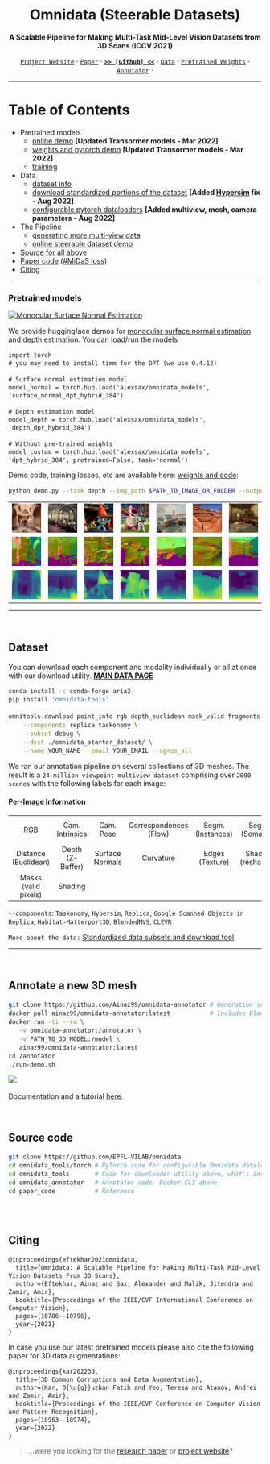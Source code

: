 <div align="center">

# Omnidata (Steerable Datasets)
**A Scalable Pipeline for Making Multi-Task Mid-Level Vision Datasets from 3D Scans (ICCV 2021)**

  
[`Project Website`](https://omnidata.vision) &centerdot; [`Paper`](https://arxiv.org/abs/2110.04994) &centerdot; [**`>> [Github] <<`**](https://github.com/EPFL-VILAB/omnidata#readme) &centerdot; [`Data`](https://github.com/EPFL-VILAB/omnidata/tree/main/omnidata_tools/dataset#readme) &centerdot; [`Pretrained Weights`](https://github.com/EPFL-VILAB/omnidata-tools/tree/main/omnidata_tools/torch#readme) &centerdot; [`Annotator`](https://github.com/EPFL-VILAB/omnidata-tools/tree/main/omnidata_annotator#readme) &centerdot; 

</div>

---

Table of Contents
=================
- Pretrained models
    - [online demo](https://omnidata.vision/demo/) **[Updated Transormer models - Mar 2022]**
    - [weights and pytorch demo](https://github.com/EPFL-VILAB/omnidata/tree/main/omnidata_tools/torch#readme) **[Updated Transormer models - Mar 2022]**
    - [training](https://github.com/EPFL-VILAB/omnidata/tree/main/omnidata_tools/torch#training-state-of-the-art-models)
- Data 
    - [dataset info](https://github.com/EPFL-VILAB/omnidata/tree/main/omnidata_tools/dataset#readme)
    - [download standardized portions of the dataset](#dataset) **[Added [Hypersim](https://github.com/apple/ml-hypersim/issues/24) fix - Aug 2022]**
    - [configurable pytorch dataloaders](https://github.com/EPFL-VILAB/omnidata/tree/main/omnidata_tools/torch) **[Added multiview, mesh, camera parameters - Aug 2022]**
- The Pipeline
    - [generating more multi-view data](#create-multi-view-data-from-3d-mesh)
    - [online steerable dataset demo](https://omnidata.vision/designer/)
- [Source for all above](https://github.com/EPFL-VILAB/omnidata#source-code)
- [Paper code](https://github.com/EPFL-VILAB/omnidata/tree/main/paper_dump) ([#MiDaS loss](https://github.com/EPFL-VILAB/omnidata/tree/main/omnidata_tools/torch#midas-implementation))
- [Citing](https://github.com/EPFL-VILAB/omnidata/blob/main/README.md#citing)

---


### Pretrained models
[![Monocular Surface Normal Estimation](https://img.shields.io/badge/%F0%9F%A4%97%20Hugging%20Face%20Spaces-Monocular_Surface_Normal_dpt_hybrid_384-blue)](https://huggingface.co/spaces/sashasax/omnidata_monocular_surface_normal_dpt_hybrid_384)

We provide huggingface demos for [monocular surface normal estimation](https://huggingface.co/spaces/sashasax/omnidata_monocular_surface_normal_dpt_hybrid_384) and depth estimation. You can load/run the models 

```
import torch
# you may need to install timm for the DPT (we use 0.4.12)

# Surface normal estimation model
model_normal = torch.hub.load('alexsax/omnidata_models', 'surface_normal_dpt_hybrid_384')

# Depth estimation model
model_depth = torch.hub.load('alexsax/omnidata_models', 'depth_dpt_hybrid_384')

# Without pre-trained weights
model_custom = torch.hub.load('alexsax/omnidata_models', 'dpt_hybrid_384', pretrained=False, task='normal')
```

Demo code, training losses, etc are available here: [weights and code](https://github.com/EPFL-VILAB/omnidata/tree/main/omnidata_tools/torch#pretrained-models):


```bash
python demo.py --task depth --img_path $PATH_TO_IMAGE_OR_FOLDER --output_path $PATH_TO_SAVE_OUTPUT    # or TASK=normal
```
|  |   |   |   |  |  |  |
| :-------------:|:-------------:|:-------------:|:-------------:|:-------------:|:-------------:|:-------------:|
| ![](./omnidata_tools/torch/assets/demo/test1.png) | ![](./omnidata_tools/torch/assets/demo/test2.png) |![](./omnidata_tools/torch/assets/demo/test3.png) | ![](./omnidata_tools/torch/assets/demo/test4.png) | ![](./omnidata_tools/torch/assets/demo/test5.png) |![](./omnidata_tools/torch/assets/demo/test7.png) |![](./omnidata_tools/torch/assets/demo/test9.png) |
| ![](./omnidata_tools/torch/assets/demo/test1_normal.png) | ![](./omnidata_tools/torch/assets/demo/test2_normal.png) |![](./omnidata_tools/torch/assets/demo/test3_normal.png) | ![](./omnidata_tools/torch/assets/demo/test4_normal.png) | ![](./omnidata_tools/torch/assets/demo/test5_normal.png) | ![](./omnidata_tools/torch/assets/demo/test7_normal.png) | ![](./omnidata_tools/torch/assets/demo/test9_normal.png) |
| ![](./omnidata_tools/torch/assets/demo/test1_depth.png) | ![](./omnidata_tools/torch/assets/demo/test2_depth.png) | ![](./omnidata_tools/torch/assets/demo/test3_depth.png) | ![](./omnidata_tools/torch/assets/demo/test4_depth.png) | ![](./omnidata_tools/torch/assets/demo/test5_depth.png) | ![](./omnidata_tools/torch/assets/demo/test7_depth.png) | ![](./omnidata_tools/torch/assets/demo/test9_depth.png)

---
<br>

## Dataset
You can download each component and modality individually or all at once with our download utility. [**MAIN DATA PAGE**](https://github.com/EPFL-VILAB/omnidata/tree/main/omnidata_tools/dataset#readme)
```bash
conda install -c conda-forge aria2
pip install 'omnidata-tools'

omnitools.download point_info rgb depth_euclidean mask_valid fragments \
    --components replica taskonomy \
    --subset debug \
    --dest ./omnidata_starter_dataset/ \
    --name YOUR_NAME --email YOUR_EMAIL --agree_all
```

We ran our annotation pipeline on several collections of 3D meshes. The result is a `24-million-viewpoint multiview dataset` comprising over `2000 scenes` with the following labels for each image:

#### Per-Image Information
|  |   |   |   |  |   |   |   | 
| :-------------------:|:---------------------:|:---------------------:|:-----------------------:| :-------------------:|:---------------------:|:---------------------:|:-----------------------:|
| RGB                    | Cam. Intrinsics          |  Cam. Pose                 |  Correspondences (Flow)      | Segm. <br> (Instances) |  Segm. <br> (Semantic)   |  Segm. <br> (2D Graphcut)  |  Segm. <br> (2.5D Graphcut)  | 
| Distance (Euclidean)  |  Depth (Z-Buffer)     |  Surface Normals      |  Curvature   |   Edges (Texture)      |  Shading (reshading)  |   Keypoints (2D, SIFT) |  Keypoints (3D, NARF) |
|  Masks (valid pixels) | Shading |   |  |   |   |   | 
  
`--components`: `Taskonomy`, `Hypersim`, `Replica`, `Google Scanned Objects in Replica`, `Habitat-Matterport3D`, `BlendedMVS`, `CLEVR`


`More about the data:` [Standardized data subsets and download tool](https://github.com/EPFL-VILAB/omnidata/tree/main/omnidata_tools/dataset#readme)


---

<br> 

## Annotate a new 3D mesh

```bash
git clone https://github.com/Ainaz99/omnidata-annotator # Generation scripts
docker pull ainaz99/omnidata-annotator:latest           # Includes Blender, Meshlab, other libs
docker run -ti --rm \
   -v omnidata-annotator:/annotator \
   -v PATH_TO_3D_MODEL:/model \
   ainaz99/omnidata-annotator:latest
cd /annotator
./run-demo.sh
```

![](https://omnidata.vision/assets/main_page/dataset_design_1.jpg)

Documentation and a tutorial [here](https://github.com/EPFL-VILAB/omnidata/tree/main/omnidata_annotator#readme).


<br>

## Source code
```bash
git clone https://github.com/EPFL-VILAB/omnidata
cd omnidata_tools/torch # PyTorch code for configurable Omnidata dataloaders, scripts for training, demo of trained models
cd omnidata_tools       # Code for downloader utility above, what's installed by: `pip install 'omnidata-tools'`
cd omnidata_annotator   # Annotator code. Docker CLI above
cd paper_code           # Reference

```

<br>




<br>

## Citing
```
@inproceedings{eftekhar2021omnidata,
  title={Omnidata: A Scalable Pipeline for Making Multi-Task Mid-Level Vision Datasets From 3D Scans},
  author={Eftekhar, Ainaz and Sax, Alexander and Malik, Jitendra and Zamir, Amir},
  booktitle={Proceedings of the IEEE/CVF International Conference on Computer Vision},
  pages={10786--10796},
  year={2021}
}
```
In case you use our latest pretrained models please also cite the following paper for 3D data augmentations:
```
@inproceedings{kar20223d,
  title={3D Common Corruptions and Data Augmentation},
  author={Kar, O{\u{g}}uzhan Fatih and Yeo, Teresa and Atanov, Andrei and Zamir, Amir},
  booktitle={Proceedings of the IEEE/CVF Conference on Computer Vision and Pattern Recognition},
  pages={18963--18974},
  year={2022}
}
```
<!-- <img src="https://raw.githubusercontent.com/alexsax/omnidata-tools/main/docs/images/omnidata_front_page.jpg?token=ABHLE3LC3U64F2QRVSOBSS3BPED24" alt="Website main page" style='max-width: 100%;'/> -->
> ...were you looking for the [research paper](//omnidata.vision/#paper) or [project website](//omnidata.vision)? 
